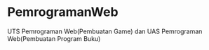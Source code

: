 # PemrogramanWeb
UTS Pemrograman Web(Pembuatan Game) dan UAS Pemrograman Web(Pembuatan Program Buku) 
